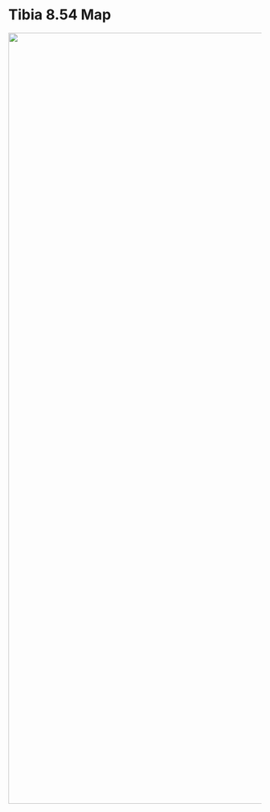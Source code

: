 # Tibia 8.54 Map
<img src="https://image.prntscr.com/image/CNIMqeNAQ7qK_6BGAoEKlQ.jpg" width="1536" height="1536">
